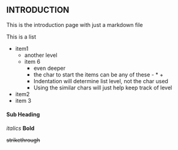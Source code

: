 ## INTRODUCTION

This is the introduction page with just a markdown file

This is a list
- item1
  + another level
  + item 6
    * even deeper
    * the char to start the items can be any of these - * +
    - Indentation will determine list level, not the char used
    + Using the similar chars will just help keep track of level
- item2
- item 3

#### Sub Heading
*italics*
**Bold**

~~strikethrough~~
